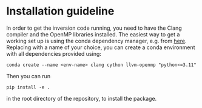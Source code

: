 # Installation guideline

In order to get the inversion code running, you need to have the Clang compiler and the OpenMP libraries installed.
The easiest way to get a working set up is using the conda dependency manager, e.g. from [here](https://github.com/conda-forge/miniforge).
Replacing <env-name> with a name of your choice, you can create a conda environment with all dependencies provided using:
```
conda create --name <env-name> clang cython llvm-openmp "python<=3.11"
```
Then you can run
```
pip install -e .
```
in the root directory of the repository, to install the package.

